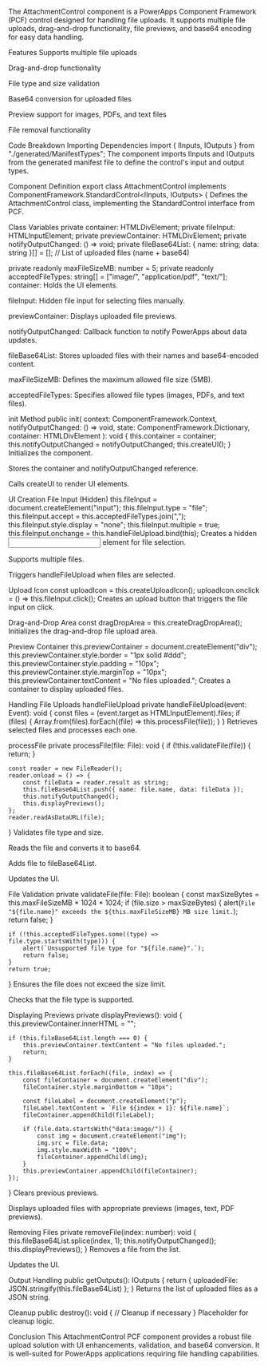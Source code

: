 The AttachmentControl component is a PowerApps Component Framework (PCF) control designed for handling file uploads. It supports multiple file uploads, drag-and-drop functionality, file previews, and base64 encoding for easy data handling.

Features
Supports multiple file uploads

Drag-and-drop functionality

File type and size validation

Base64 conversion for uploaded files

Preview support for images, PDFs, and text files

File removal functionality

Code Breakdown
Importing Dependencies
import { IInputs, IOutputs } from "./generated/ManifestTypes";
The component imports IInputs and IOutputs from the generated manifest file to define the control's input and output types.

Component Definition
export class AttachmentControl implements ComponentFramework.StandardControl<IInputs, IOutputs> {
Defines the AttachmentControl class, implementing the StandardControl interface from PCF.

Class Variables
private container: HTMLDivElement;
private fileInput: HTMLInputElement;
private previewContainer: HTMLDivElement;
private notifyOutputChanged: () => void;
private fileBase64List: { name: string; data: string }[] = []; // List of uploaded files (name + base64)

private readonly maxFileSizeMB: number = 5;
private readonly acceptedFileTypes: string[] = ["image/", "application/pdf", "text/"];
container: Holds the UI elements.

fileInput: Hidden file input for selecting files manually.

previewContainer: Displays uploaded file previews.

notifyOutputChanged: Callback function to notify PowerApps about data updates.

fileBase64List: Stores uploaded files with their names and base64-encoded content.

maxFileSizeMB: Defines the maximum allowed file size (5MB).

acceptedFileTypes: Specifies allowed file types (images, PDFs, and text files).

init Method
public init(
    context: ComponentFramework.Context<IInputs>,
    notifyOutputChanged: () => void,
    state: ComponentFramework.Dictionary,
    container: HTMLDivElement
): void {
    this.container = container;
    this.notifyOutputChanged = notifyOutputChanged;
    this.createUI();
}
Initializes the component.

Stores the container and notifyOutputChanged reference.

Calls createUI to render UI elements.

UI Creation
File Input (Hidden)
this.fileInput = document.createElement("input");
this.fileInput.type = "file";
this.fileInput.accept = this.acceptedFileTypes.join(",");
this.fileInput.style.display = "none";
this.fileInput.multiple = true;
this.fileInput.onchange = this.handleFileUpload.bind(this);
Creates a hidden <input> element for file selection.

Supports multiple files.

Triggers handleFileUpload when files are selected.

Upload Icon
const uploadIcon = this.createUploadIcon();
uploadIcon.onclick = () => this.fileInput.click();
Creates an upload button that triggers the file input on click.

Drag-and-Drop Area
const dragDropArea = this.createDragDropArea();
Initializes the drag-and-drop file upload area.

Preview Container
this.previewContainer = document.createElement("div");
this.previewContainer.style.border = "1px solid #ddd";
this.previewContainer.style.padding = "10px";
this.previewContainer.style.marginTop = "10px";
this.previewContainer.textContent = "No files uploaded.";
Creates a container to display uploaded files.

Handling File Uploads
handleFileUpload
private handleFileUpload(event: Event): void {
    const files = (event.target as HTMLInputElement).files;
    if (files) {
        Array.from(files).forEach((file) => this.processFile(file));
    }
}
Retrieves selected files and processes each one.

processFile
private processFile(file: File): void {
    if (!this.validateFile(file)) {
        return;
    }

    const reader = new FileReader();
    reader.onload = () => {
        const fileData = reader.result as string;
        this.fileBase64List.push({ name: file.name, data: fileData });
        this.notifyOutputChanged();
        this.displayPreviews();
    };
    reader.readAsDataURL(file);
}
Validates file type and size.

Reads the file and converts it to base64.

Adds file to fileBase64List.

Updates the UI.

File Validation
private validateFile(file: File): boolean {
    const maxSizeBytes = this.maxFileSizeMB * 1024 * 1024;
    if (file.size > maxSizeBytes) {
        alert(`File "${file.name}" exceeds the ${this.maxFileSizeMB} MB size limit.`);
        return false;
    }

    if (!this.acceptedFileTypes.some((type) => file.type.startsWith(type))) {
        alert(`Unsupported file type for "${file.name}".`);
        return false;
    }
    return true;
}
Ensures the file does not exceed the size limit.

Checks that the file type is supported.

Displaying Previews
private displayPreviews(): void {
    this.previewContainer.innerHTML = "";

    if (this.fileBase64List.length === 0) {
        this.previewContainer.textContent = "No files uploaded.";
        return;
    }

    this.fileBase64List.forEach((file, index) => {
        const fileContainer = document.createElement("div");
        fileContainer.style.marginBottom = "10px";

        const fileLabel = document.createElement("p");
        fileLabel.textContent = `File ${index + 1}: ${file.name}`;
        fileContainer.appendChild(fileLabel);

        if (file.data.startsWith("data:image/")) {
            const img = document.createElement("img");
            img.src = file.data;
            img.style.maxWidth = "100%";
            fileContainer.appendChild(img);
        }
        this.previewContainer.appendChild(fileContainer);
    });
}
Clears previous previews.

Displays uploaded files with appropriate previews (images, text, PDF previews).

Removing Files
private removeFile(index: number): void {
    this.fileBase64List.splice(index, 1);
    this.notifyOutputChanged();
    this.displayPreviews();
}
Removes a file from the list.

Updates the UI.

Output Handling
public getOutputs(): IOutputs {
    return { uploadedFile: JSON.stringify(this.fileBase64List) };
}
Returns the list of uploaded files as a JSON string.

Cleanup
public destroy(): void {
    // Cleanup if necessary
}
Placeholder for cleanup logic.

Conclusion
This AttachmentControl PCF component provides a robust file upload solution with UI enhancements, validation, and base64 conversion. It is well-suited for PowerApps applications requiring file handling capabilities.


